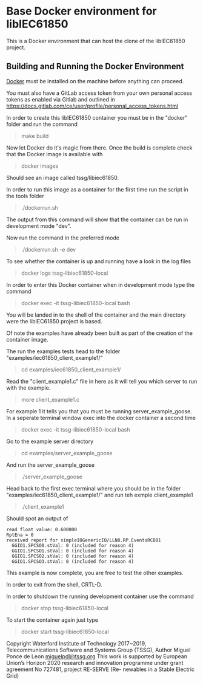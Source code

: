 # Base Docker environment for libIEC61850
This is a Docker environment that can host the clone of the libIEC61850 project.

## Building and Running the Docker Environment
[Docker](https://www.docker.com/) must be installed on the machine before anything can proceed.

You must also have a GitLab access token from your own personal access tokens as enabled via Gitlab and outlined in https://docs.gitlab.com/ce/user/profile/personal_access_tokens.html

In order to create this libIEC61850 container you must be in the "docker" folder and run the command

> make build 

Now let Docker do it's magic from there. Once the build is complete check that the Docker image is available with

> docker images

Should see an image called tssg/libiec61850.

In order to run this image as a container for the first time run the script in the tools folder

> ./dockerrun.sh

The output from this command will show that the container can be run in development mode "dev".

Now run the command in the preferred mode

> ./dockerrun.sh -e dev

To see whether the container is up and running have a look in the log files

> docker logs tssg-libiec61850-local

In order to enter this Docker container when in development mode type the command

> docker exec -it tssg-libiec61850-local bash


You will be landed in to the shell of the container and the main directory were the libIEC61850 project is based.

Of note the examples have already been built as part of the creation of the container image.

The run the examples tests head to the folder "examples/iec61850_client_example1/"

> cd examples/iec61850_client_example1/

Read the "client_example1.c" file in here as it will tell you which server to run with the example.

> more client_example1.c

For example 1 it tells you that you must be running server_example_goose. In a seperate terminal window exec into the docker container a second time

> docker exec -it tssg-libiec61850-local bash

Go to the example server directory

> cd examples/server_example_goose

And run the server_example_goose

> ./server_example_goose

Head back to the first exec terminal where you should be in the folder "examples/iec61850_client_example1/" and run teh exmple client_example1

> ./client_example1

Should spot an output of
```
read float value: 0.600000
RptEna = 0
received report for simpleIOGenericIO/LLN0.RP.EventsRCB01
  GGIO1.SPCSO0.stVal: 0 (included for reason 4)
  GGIO1.SPCSO1.stVal: 0 (included for reason 4)
  GGIO1.SPCSO2.stVal: 0 (included for reason 4)
  GGIO1.SPCSO3.stVal: 0 (included for reason 4)
```
This example is now complete, you are free to test the other examples.

In order to exit from the shell, CRTL-D.

In order to shutdown the running development container use the command

> docker stop tssg-libiec61850-local

To start the container again just type

> docker start tssg-libiec61850-local

Copyright Waterford Institute of Technology 2017~2019, Telecommunications Software and Systems Group (TSSG), Author Miguel Ponce de Leon <miguelpdl@tssg.org>
This work is supported by European Union’s Horizon 2020 research and innovation programme under grant agreement No 727481, project RE-SERVE (Re- newables in a Stable Electric Grid)
